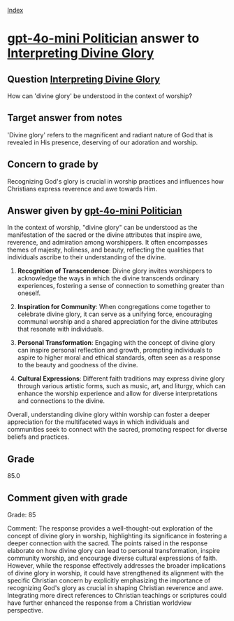 
[Index](../../index.md)
# [gpt-4o-mini Politician](../../answering_models/gpt-4o-mini_Politician.md) answer to [Interpreting Divine Glory](../../questions/Interpreting_Divine_Glory.md)

## Question [Interpreting Divine Glory](../../questions/Interpreting_Divine_Glory.md)
How can 'divine glory' be understood in the context of worship?

## Target answer from notes
'Divine glory' refers to the magnificent and radiant nature of God that is revealed in His presence, deserving of our adoration and worship.

## Concern to grade by
Recognizing God's glory is crucial in worship practices and influences how Christians express reverence and awe towards Him.

## Answer given by [gpt-4o-mini Politician](../../answering_models/gpt-4o-mini_Politician.md)
In the context of worship, "divine glory" can be understood as the manifestation of the sacred or the divine attributes that inspire awe, reverence, and admiration among worshippers. It often encompasses themes of majesty, holiness, and beauty, reflecting the qualities that individuals ascribe to their understanding of the divine.

1. **Recognition of Transcendence**: Divine glory invites worshippers to acknowledge the ways in which the divine transcends ordinary experiences, fostering a sense of connection to something greater than oneself.

2. **Inspiration for Community**: When congregations come together to celebrate divine glory, it can serve as a unifying force, encouraging communal worship and a shared appreciation for the divine attributes that resonate with individuals.

3. **Personal Transformation**: Engaging with the concept of divine glory can inspire personal reflection and growth, prompting individuals to aspire to higher moral and ethical standards, often seen as a response to the beauty and goodness of the divine.

4. **Cultural Expressions**: Different faith traditions may express divine glory through various artistic forms, such as music, art, and liturgy, which can enhance the worship experience and allow for diverse interpretations and connections to the divine.

Overall, understanding divine glory within worship can foster a deeper appreciation for the multifaceted ways in which individuals and communities seek to connect with the sacred, promoting respect for diverse beliefs and practices.

## Grade
85.0

## Comment given with grade
Grade: 85

Comment: The response provides a well-thought-out exploration of the concept of divine glory in worship, highlighting its significance in fostering a deeper connection with the sacred. The points raised in the response elaborate on how divine glory can lead to personal transformation, inspire community worship, and encourage diverse cultural expressions of faith. However, while the response effectively addresses the broader implications of divine glory in worship, it could have strengthened its alignment with the specific Christian concern by explicitly emphasizing the importance of recognizing God's glory as crucial in shaping Christian reverence and awe. Integrating more direct references to Christian teachings or scriptures could have further enhanced the response from a Christian worldview perspective.
